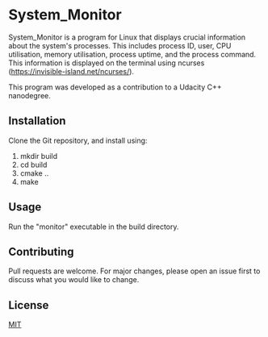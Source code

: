 # System_Monitor
System_Monitor is a program for Linux that displays crucial information about the system's processes. This includes process ID, user, CPU utilisation, memory utilisation, process uptime, and the process command. This information is displayed on the terminal using ncurses (https://invisible-island.net/ncurses/).

This program was developed as a contribution to a Udacity C++ nanodegree.


## Installation
Clone the Git repository, and install using:
1. mkdir build
2. cd build
3. cmake ..
4. make 


## Usage
Run the "monitor" executable in the build directory. 


## Contributing
Pull requests are welcome. For major changes, please open an issue first to discuss what you would like to change.


## License
[MIT](https://choosealicense.com/licenses/mit/)
